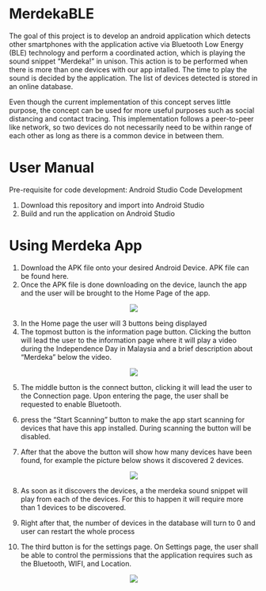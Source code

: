 # MerdekaBLE

The goal of this project is to develop an android application which detects other smartphones with the application active via Bluetooth Low Energy (BLE) technology 
and perform a coordinated action, which is playing the sound snippet “Merdeka!” in unison. This action is to be performed when there is more than one devices with our app intalled. The time to play the sound is decided by the application. The list of devices detected is stored in an online database.

Even though the current implementation of this concept serves little purpose, the concept can be used for more useful purposes such as social distancing and contact 
tracing. This implementation follows a peer-to-peer like network, so two devices do not necessarily need to be within range of each other as long as there is a common 
device in between them.

# User Manual

Pre-requisite for code development: Android Studio
Code Development
1.	Download this repository and import into Android Studio
2.	Build and run the application on Android Studio

# Using Merdeka App
1.	Download the APK file onto your desired Android Device. APK file can be found here.
2.	Once the APK file is done downloading on the device, launch the app and the user will be brought to the Home Page of the app.

<p align="center">
 <img src = "https://user-images.githubusercontent.com/93644714/165025392-6765995f-5554-400a-93d9-a207cf75d11f.png">
</p>

3.	In the Home page the user will 3 buttons being displayed
4.	The topmost button is the information page button. Clicking the button will lead the user to the information page where it will play a video during the Independence Day in Malaysia and a brief description about “Merdeka” below the video.

<p align="center">
 <img src = "https://user-images.githubusercontent.com/93644714/165025601-47a30e3e-b11a-4a0b-b9e2-ca2b10a3f055.png">
</p>

5.	The middle button is the connect button, clicking it will lead the user to the Connection page. Upon entering the page, the user shall be requested to enable Bluetooth.

6.	press the “Start Scanning” button to make the app start scanning for devices that have this app installed. During scanning the button will be disabled.

7.	After that the above the button will show how many devices have been found, for example the picture below shows it discovered 2 devices.

<p align="center">
 <img src = "https://user-images.githubusercontent.com/93644714/165025680-d824b04f-6cb1-4680-807b-61e9c5b2e9fb.png">
</p>

8.	As soon as it discovers the devices, a the merdeka sound snippet will play from each of the devices. For this to happen it will require more than 1 devices to be discovered.
9.	Right after that, the number of devices in the database will turn to 0 and user can restart the whole process

10.	The third button is for the settings page. On Settings page, the user shall be able to control the permissions that the application requires such as the Bluetooth, WIFI, and Location.

<p align="center">
 <img src = "https://user-images.githubusercontent.com/93644714/165025700-e976364d-37e1-4f73-83e4-2536b47220b0.png">
</p>



